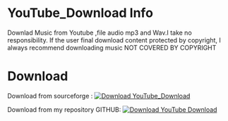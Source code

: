 # YouTube_Download Info 
Downlad Music from Youtube ,file audio  mp3 and  Wav.I take no responsibility. If the user final download content protected by copyright, I always recommend downloading music NOT COVERED BY COPYRIGHT
# Download 
Download from sourceforge : [![Download YouTube_Download](https://a.fsdn.com/con/app/sf-download-button)](https://sourceforge.net/projects/youtube-download/files/latest/download)

Download from my repository GITHUB: [![Download YouTube Download](https://pngimg.com/uploads/github/github_PNG85.png)](https://github.com/RedAnonymousITA/YouTube_Download/releases/download/v0.1/Youtube-DWN.Windows.zip)


